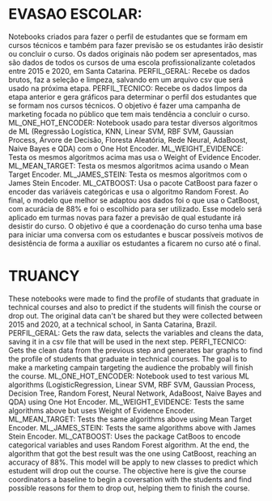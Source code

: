 # EVASAO ESCOLAR:
Notebooks criados para fazer o perfil de estudantes que se formam em cursos técnicos e também para fazer previsão se os estudantes irão desistir ou concluir o curso.
Os dados originais não podem ser apresentados, mas são dados de todos os cursos de uma escola profissionalizante coletados entre 2015 e 2020, em Santa Catarina.
PERFIL_GERAL: Recebe os dados brutos, faz a seleção e limpeza, salvando em um arquivo csv que será usado na próxima etapa.
PERFIL_TECNICO: Recebe os dados limpos da etapa anterior e gera gráficos para determinar o perfil dos estudantes que se formam nos cursos técnicos. O objetivo é fazer uma campanha de marketing focada no público que tem mais tendência a concluir o curso.
ML_ONE_HOT_ENCODER: Notebook usado para testar diversos algoritmos de ML (Regressão Logística, KNN, Linear SVM, RBF SVM, Gaussian Process, Árvore de Decisão, Floresta Aleatória, Rede Neural, AdaBoost, Naive Bayes e QDA) com o One Hot Encoder.
ML_WEIGHT_EVIDENCE: Testa os mesmos algoritmos acima mas usa o Weight of Evidence Encoder.
ML_MEAN_TARGET: Testa os mesmos algoritmos acima usando o Mean Target Encoder.
ML_JAMES_STEIN: Testa os mesmos algoritmos com o James Stein Encoder.
ML_CATBOOST: Usa o pacote CatBoost para fazer o encoder das variáveis categóricas e usa o algoritmo Random Forest.
Ao final, o modelo que melhor se adaptou aos dados foi o que usa o CatBoost, com acurácia de 88% e foi o escolhido para ser utilizado.
Esse modelo será aplicado em turmas novas para fazer a previsão de qual estudante irá desistir do curso.  O objetivo é que a coordenação do curso tenha uma base para iniciar uma conversa com os estudantes e buscar possíveis motivos de desistência de forma a auxiliar os estudantes a ficarem no curso até o final.

# TRUANCY
These notebooks were made to find the profile of studants that graduate in technical courses and also to predict if the students will finish the course or drop out.
The original data can't be shared but they were collected between 2015 and 2020, at a technical school, in Santa Catarina, Brazil.
PERFIL_GERAL: Gets the raw data, selects the variables and cleans the data, saving it in a csv file that will be used in the next step.
PERFI_TECNICO: Gets the clean data from the previous step and generates bar graphs to find the profile of students that graduate in technical courses.  The goal is to make a marketing campain targeting the audience the probably will finish the course.
ML_ONE_HOT_ENCODER: Notebook used to test various ML algorithms (LogisticRegression, Linear SVM, RBF SVM, Gaussian Process, Decision Tree, Random Forest, Neural Network, AdaBoost, Naive Bayes and QDA) using One Hot Encoder.
ML_WEIGHT_EVIDENCE: Tests the same algorithms above but uses Weight of Evidence Encoder.
ML_MEAN_TARGET: Tests the same algorithms above using Mean Target Encoder.
ML_JAMES_STEIN: Tests the same algorithms above with James Stein Encoder.
ML_CATBOOST: Uses the package CatBoos to encode categorical variables and uses Random Forest algorithm.
At the end, the algorithm that got the best result was the one using CatBoost, reaching an accuracy of 88%.
This model will be apply to new classes to predict which estudent will drop out the course.  The objective here is give the course coordinators a baseline to begin a coversation with the students and find possible reasons for them to drop out, helping them to finish the course.
